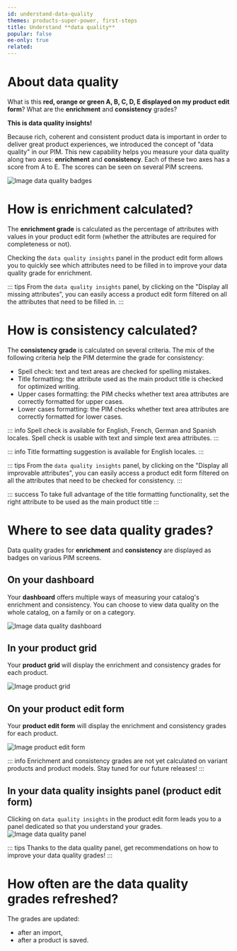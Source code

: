 ```yaml
---
id: understand-data-quality
themes: products-super-power, first-steps
title: Understand **data quality**
popular: false
ee-only: true
related:
---
```


# About data quality
What is this **red, orange or green A, B, C, D, E displayed on my product edit form**? What are the **enrichment** and **consistency** grades?

**This is data quality insights!**

Because rich, coherent and consistent product data is important in order to deliver great product experiences, we introduced the concept of "data quality" in our PIM.
This new capability helps you measure your data quality along two axes: **enrichment** and **consistency**.
Each of these two axes has a score from A to E. The scores can be seen on several PIM screens.

![Image data quality badges](../img/data-quality-grades.png)

# How is enrichment calculated?
The **enrichment grade** is calculated as the percentage of attributes with values in your product edit form (whether the attributes are required for completeness or not).

Checking the `data quality insights` panel in the product edit form allows you to quickly see which attributes need to be filled in to improve your data quality grade for enrichment.

::: tips
From the `data quality insights` panel, by clicking on the "Display all missing attributes", you can easily access a product edit form filtered on all the attributes that need to be filled in.
:::

# How is consistency calculated?

The **consistency grade** is calculated on several criteria. The mix of the following criteria help the PIM determine the grade for consistency:
- Spell check: text and text areas are checked for spelling mistakes.
- Title formatting: the attribute used as the main product title is checked for optimized writing.
- Upper cases formatting: the PIM checks whether text area attributes are correctly formatted for upper cases.
- Lower cases formatting: the PIM checks whether text area attributes are correctly formatted for lower cases.

::: info
Spell check is available for English, French, German and Spanish locales.
Spell check is usable with text and simple text area attributes.
:::

::: info
Title formatting suggestion is available for English locales.
:::

::: tips
From the `data quality insights` panel, by clicking on the "Display all improvable attributes", you can easily access a product edit form filtered on all the attributes that need to be checked for consistency.
:::

::: success
To take full advantage of the title formatting functionality, set the right attribute to be used as the main product title
:::

# Where to see data quality grades?
Data quality grades for **enrichment** and **consistency** are displayed as badges on various PIM screens.

## On your dashboard
Your **dashboard** offers multiple ways of measuring your catalog's enrichment and consistency. You can choose to view data quality on the whole catalog, on a family or on a category.

![Image data quality dashboard](../img/data-quality-dashboard.png)

## In your product grid
Your **product grid** will display the enrichment and consistency grades for each product.

![Image product grid](../img/data-quality-grid.png)

## On your product edit form
Your **product edit form** will display the enrichment and consistency grades for each product.

![Image product edit form](../img/data-quality-pef.png)

::: info
Enrichment and consistency grades are not yet calculated on variant products and product models. Stay tuned for our future releases!
:::

## In your data quality insights panel (product edit form)
Clicking on `data quality insights` in the product edit form leads you to a panel dedicated so that you understand your grades.
![Image data quality panel](../img/data-quality-panel.png)

::: tips
Thanks to the data quality panel, get recommendations on how to improve your data quality grades!
:::

# How often are the data quality grades refreshed?
The grades are updated:
- after an import,
- after a product is saved.
